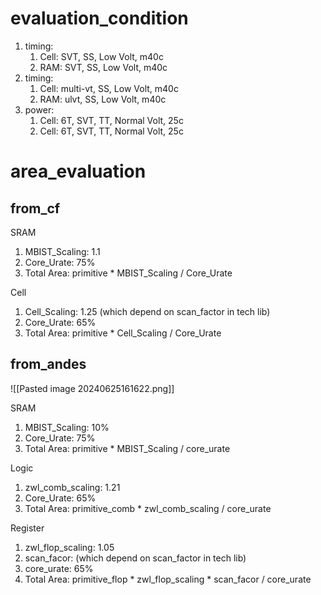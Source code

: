 # evaluation_condition
1. timing:  
	1. Cell: SVT, SS, Low Volt, m40c
	2. RAM: SVT, SS, Low Volt, m40c
2. timing:
	1. Cell: multi-vt, SS, Low Volt, m40c
	2. RAM: ulvt, SS, Low Volt, m40c
3. power:
	1. Cell: 6T, SVT, TT, Normal Volt, 25c
	2. Cell: 6T, SVT, TT, Normal Volt, 25c
# area_evaluation

## from_cf

SRAM
1. MBIST_Scaling: 1.1
2. Core_Urate: 75%
3. Total Area: primitive \* MBIST_Scaling / Core_Urate

Cell
1. Cell_Scaling: 1.25 (which depend on scan_factor in tech lib)
2. Core_Urate: 65%
3. Total Area: primitive \* Cell_Scaling / Core_Urate
## from_andes

![[Pasted image 20240625161622.png]]

SRAM
1. MBIST_Scaling: 10%
2. Core_Urate: 75%
3. Total Area: primitive \* MBIST_Scaling / core_urate

Logic
1. zwl_comb_scaling: 1.21
2. Core_Urate: 65%
3. Total Area: primitive_comb \* zwl_comb_scaling / core_urate

Register
1. zwl_flop_scaling: 1.05
2. scan_facor: (which depend on scan_factor in tech lib)
3. core_urate: 65%
4. Total Area: primitive_flop \* zwl_flop_scaling \* scan_facor / core_urate


